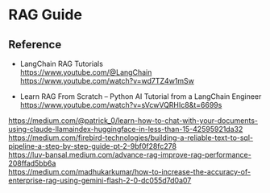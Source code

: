 # RAG Guide

## Reference
- LangChain RAG Tutorials <br>
https://www.youtube.com/@LangChain <br>
https://www.youtube.com/watch?v=wd7TZ4w1mSw <br>

- Learn RAG From Scratch – Python AI Tutorial from a LangChain Engineer <br>
https://www.youtube.com/watch?v=sVcwVQRHIc8&t=6699s <br>

https://medium.com/@patrick_0/learn-how-to-chat-with-your-documents-using-claude-llamaindex-huggingface-in-less-than-15-42595921da32 <br>
https://medium.com/firebird-technologies/building-a-reliable-text-to-sql-pipeline-a-step-by-step-guide-pt-2-9bf0f28fc278 <br>
https://luv-bansal.medium.com/advance-rag-improve-rag-performance-208ffad5bb6a <br>
https://medium.com/madhukarkumar/how-to-increase-the-accuracy-of-enterprise-rag-using-gemini-flash-2-0-dc055d7d0a07 <br>